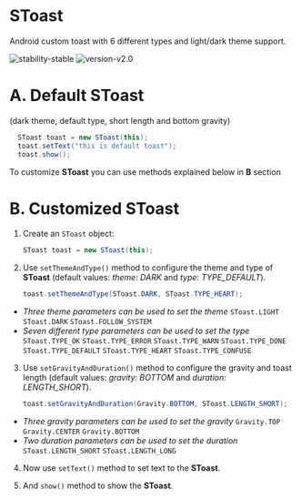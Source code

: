 # SToast
Android custom toast with 6 different types and light/dark theme support.

![stability-stable](https://img.shields.io/badge/stability-stable-green.svg)  ![version-v2.0](https://img.shields.io/badge/version-v2-blue)

# A. Default SToast
(dark theme, default type, short length and bottom gravity)
```java
  SToast toast = new SToast(this);
  toast.setText("this is default toast");
  toast.show();
```
To customize **SToast** you can use methods explained below in **B** section

# B. Customized SToast
1. Create an `SToast` object:
    ```java
    SToast toast = new SToast(this);
    ```

2. Use `setThemeAndType()` method to configure the theme and type of **SToast** (default values: *theme: DARK* and *type: TYPE_DEFAULT*).
    ```java
    toast.setThemeAndType(SToast.DARK, SToast.TYPE_HEART);
    ```

  - *Three theme parameters can be used to set the theme*
      `SToast.LIGHT` `SToast.DARK` `SToast.FOLLOW_SYSTEM`
  - *Seven different type parameters can be used to set the type*
      `SToast.TYPE_OK` `SToast.TYPE_ERROR` `SToast.TYPE_WARN` `SToast.TYPE_DONE` `SToast.TYPE_DEFAULT` `SToast.TYPE_HEART` `SToast.TYPE_CONFUSE`

3. Use `setGravityAndDuration()` method to configure the gravity and toast length (default values: *gravity: BOTTOM* and *duration: LENGTH_SHORT*).
    ```java
    toast.setGravityAndDuration(Gravity.BOTTOM, SToast.LENGTH_SHORT);
    ```

  - *Three gravity parameters can be used to set the gravity* `Gravity.TOP` `Gravity.CENTER` `Gravity.BOTTOM`
  - *Two duration parameters can be used to set the duration* `SToast.LENGTH_SHORT` `SToast.LENGTH_LONG`

4. Now use `setText()` method to set text to the **SToast**.

5. And `show()` method to show the **SToast**.
